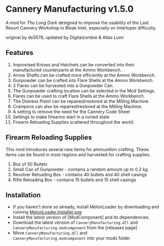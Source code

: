 ﻿# Cannery Manufacturing v1.5.0

A mod for *The Long Dark* designed to improve the usability of the Last Resort Cannery Workshop in Bleak Inlet, especially on Interloper difficulty.

original by ds5678, updated by Digitalzombie & Atlas Lumi

## Features

1. Improvised Knives and Hatchets can be converted into their manufactured counterparts at the Ammo Workbench.
2. Arrow Shafts can be crafted more efficiently at the Ammo Workbench.
3. Gunpowder can be crafted into Flare Shells at the Ammo Workbench.
4. 3 Flares can be harvested into a Gunpowder Can.
5. The Gunpowder crafting location can be selected in the Mod Settings.
6. Flares can be used to craft Flare Shells at the Ammo Workbench.
7. The Distress Pistol can be repaired/restored at the Milling Machine.
8. Crampons can also be repaired/restored at the Milling Machine.
9. A setting to remove the need for the Cannery Code Sheet
10. Settings to make firearms start in a ruined state
11. Firearm Reloading Supplies scattered throughout the world.

## Firearm Reloading Supplies

This mod introduces several new items for ammunition crafting. These items can be found in most regions and harvested for crafting supplies.

1. Box of 50 Bullets
2. Small Can of Gunpowder - contains a random amount up to 0.2 kg
3. Revolver Reloading Box - contains 40 bullets and 40 shell casings
4. Rifle Reloading Box - contains 15 bullets and 15 shell casings

## Installation

* If you haven't done so already, install MelonLoader by downloading and running [MelonLoader.Installer.exe](https://github.com/HerpDerpinstine/MelonLoader/releases/latest/download/MelonLoader.Installer.exe)
* Install the latest version of [ModComponent] and its dependencies.
* Download the latest version of `CanneryManufacturing.dll` and `CanneryManufacturing.modcomponent` from the [releases page]
* Move `CanneryManufacturing.dll` and `CanneryManufacturing.modcomponent` into your mods folder
